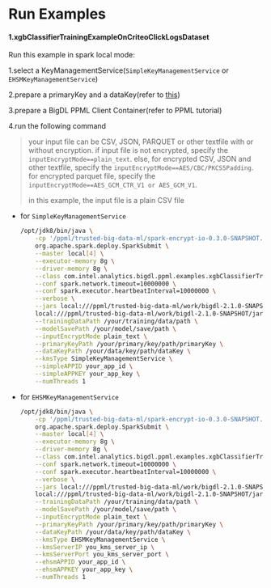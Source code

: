 # Run Examples

#### 1.xgbClassifierTrainingExampleOnCriteoClickLogsDataset

Run this example in spark local mode:

1.select a KeyManagementService(`SimpleKeyManagementService` or `EHSMKeyManagementService`)

2.prepare a primaryKey and a dataKey(refer to [this](https://github.com/intel-analytics/BigDL/blob/main/ppml/services/kms-utils/docker/README.md))

3.prepare a BigDL PPML Client Container(refer to PPML tutorial)

4.run the following command

> your input file can be CSV, JSON, PARQUET or other textfile with or without encryption. if input file is not encrypted, specify the `inputEncryptMode==plain_text`. else, for encrypted CSV, JSON and other textfile, specify the `inputEncryptMode==AES/CBC/PKCS5Padding`. for encrypted parquet file, specify the `inputEncryptMode==AES_GCM_CTR_V1 or AES_GCM_V1`.
>
> in this example, the input file is a plain CSV file

- for `SimpleKeyManagementService` 

  ```bash
  /opt/jdk8/bin/java \
      -cp '/ppml/trusted-big-data-ml/spark-encrypt-io-0.3.0-SNAPSHOT.jar:/ppml/trusted-big-data-ml/work/bigdl-2.1.0-SNAPSHOT/jars/*:/ppml/trusted-big-data-ml/work/spark-3.1.2/conf/:/ppml/trusted-big-data-ml/work/spark-3.1.2/jars/*:/ppml/trusted-big-data-ml/work/spark-3.1.2/examples/jars/*' -Xmx16g \
      org.apache.spark.deploy.SparkSubmit \
      --master local[4] \
      --executor-memory 8g \
      --driver-memory 8g \
      --class com.intel.analytics.bigdl.ppml.examples.xgbClassifierTrainingExampleOnCriteoClickLogsDataset \
      --conf spark.network.timeout=10000000 \
      --conf spark.executor.heartbeatInterval=10000000 \
      --verbose \
      --jars local:///ppml/trusted-big-data-ml/work/bigdl-2.1.0-SNAPSHOT/jars/bigdl-ppml-spark_3.1.2-2.1.0-SNAPSHOT.jar \
      local:///ppml/trusted-big-data-ml/work/bigdl-2.1.0-SNAPSHOT/jars/bigdl-ppml-spark_3.1.2-2.1.0-SNAPSHOT.jar \
      --trainingDataPath /your/training/data/path \
      --modelSavePath /your/model/save/path \
      --inputEncryptMode plain_text \
      --primaryKeyPath /your/primary/key/path/primaryKey \
      --dataKeyPath /your/data/key/path/dataKey \
      --kmsType SimpleKeyManagementService \
      --simpleAPPID your_app_id \
      --simpleAPPKEY your_app_key \
      --numThreads 1
  ```

- for `EHSMKeyManagementService`

  ```bash
  /opt/jdk8/bin/java \
      -cp '/ppml/trusted-big-data-ml/spark-encrypt-io-0.3.0-SNAPSHOT.jar:/ppml/trusted-big-data-ml/work/bigdl-2.1.0-SNAPSHOT/jars/*:/ppml/trusted-big-data-ml/work/spark-3.1.2/conf/:/ppml/trusted-big-data-ml/work/spark-3.1.2/jars/*:/ppml/trusted-big-data-ml/work/spark-3.1.2/examples/jars/*' -Xmx16g \
      org.apache.spark.deploy.SparkSubmit \
      --master local[4] \
      --executor-memory 8g \
      --driver-memory 8g \
      --class com.intel.analytics.bigdl.ppml.examples.xgbClassifierTrainingExampleOnCriteoClickLogsDataset \
      --conf spark.network.timeout=10000000 \
      --conf spark.executor.heartbeatInterval=10000000 \
      --verbose \
      --jars local:///ppml/trusted-big-data-ml/work/bigdl-2.1.0-SNAPSHOT/jars/bigdl-ppml-spark_3.1.2-2.1.0-SNAPSHOT.jar \
      local:///ppml/trusted-big-data-ml/work/bigdl-2.1.0-SNAPSHOT/jars/bigdl-ppml-spark_3.1.2-2.1.0-SNAPSHOT.jar \
      --trainingDataPath /your/training/data/path \
      --modelSavePath /your/model/save/path \
      --inputEncryptMode plain_text \
      --primaryKeyPath /your/primary/key/path/primaryKey \
      --dataKeyPath /your/data/key/path/dataKey \
      --kmsType EHSMKeyManagementService \
      --kmsServerIP you_kms_server_ip \
      --kmsServerPort you_kms_server_port \
      --ehsmAPPID your_app_id \
      --ehsmAPPKEY your_app_key \
      --numThreads 1
  ```

  
